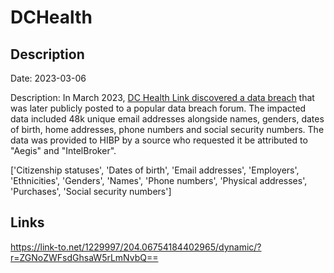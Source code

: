 # DCHealth

## Description

Date: 2023-03-06

Description:
In March 2023, <a href="https://cyberscoop.com/dc-health-link-breach-russia-hacker-congress/" target="_blank" rel="noopener">DC Health Link discovered a data breach</a> that was later publicly posted to a popular data breach forum. The impacted data included 48k unique email addresses alongside names, genders, dates of birth, home addresses, phone numbers and social security numbers. The data was provided to HIBP by a source who requested it be attributed to &quot;Aegis&quot; and &quot;IntelBroker&quot;.


['Citizenship statuses', 'Dates of birth', 'Email addresses', 'Employers', 'Ethnicities', 'Genders', 'Names', 'Phone numbers', 'Physical addresses', 'Purchases', 'Social security numbers']

## Links

https://link-to.net/1229997/204.06754184402965/dynamic/?r=ZGNoZWFsdGhsaW5rLmNvbQ==